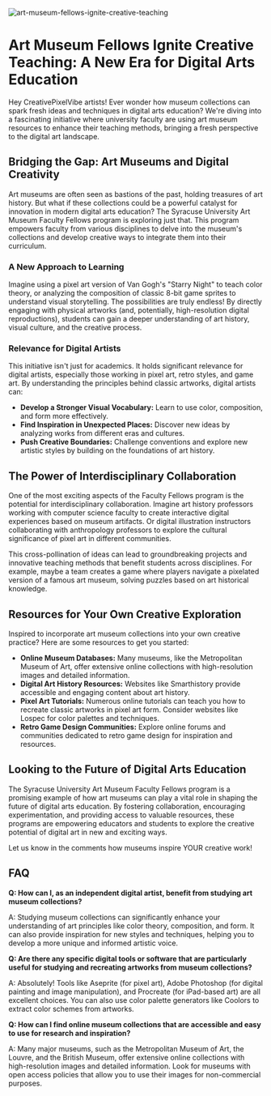 ![art-museum-fellows-ignite-creative-teaching](https://images.pexels.com/photos/17728530/pexels-photo-17728530.jpeg?auto=compress&cs=tinysrgb&fit=crop&h=627&w=1200)

# Art Museum Fellows Ignite Creative Teaching: A New Era for Digital Arts Education

Hey CreativePixelVibe artists! Ever wonder how museum collections can spark fresh ideas and techniques in digital arts education? We're diving into a fascinating initiative where university faculty are using art museum resources to enhance their teaching methods, bringing a fresh perspective to the digital art landscape.

## Bridging the Gap: Art Museums and Digital Creativity

Art museums are often seen as bastions of the past, holding treasures of art history. But what if these collections could be a powerful catalyst for innovation in modern digital arts education? The Syracuse University Art Museum Faculty Fellows program is exploring just that. This program empowers faculty from various disciplines to delve into the museum's collections and develop creative ways to integrate them into their curriculum.

### A New Approach to Learning

Imagine using a pixel art version of Van Gogh's "Starry Night" to teach color theory, or analyzing the composition of classic 8-bit game sprites to understand visual storytelling. The possibilities are truly endless! By directly engaging with physical artworks (and, potentially, high-resolution digital reproductions), students can gain a deeper understanding of art history, visual culture, and the creative process.

### Relevance for Digital Artists

This initiative isn't just for academics. It holds significant relevance for digital artists, especially those working in pixel art, retro styles, and game art. By understanding the principles behind classic artworks, digital artists can:

*   **Develop a Stronger Visual Vocabulary:** Learn to use color, composition, and form more effectively.
*   **Find Inspiration in Unexpected Places:** Discover new ideas by analyzing works from different eras and cultures.
*   **Push Creative Boundaries:** Challenge conventions and explore new artistic styles by building on the foundations of art history.

## The Power of Interdisciplinary Collaboration

One of the most exciting aspects of the Faculty Fellows program is the potential for interdisciplinary collaboration. Imagine art history professors working with computer science faculty to create interactive digital experiences based on museum artifacts. Or digital illustration instructors collaborating with anthropology professors to explore the cultural significance of pixel art in different communities.

This cross-pollination of ideas can lead to groundbreaking projects and innovative teaching methods that benefit students across disciplines. For example, maybe a team creates a game where players navigate a pixelated version of a famous art museum, solving puzzles based on art historical knowledge.

## Resources for Your Own Creative Exploration

Inspired to incorporate art museum collections into your own creative practice? Here are some resources to get you started:

*   **Online Museum Databases:** Many museums, like the Metropolitan Museum of Art, offer extensive online collections with high-resolution images and detailed information.
*   **Digital Art History Resources:** Websites like Smarthistory provide accessible and engaging content about art history.
*   **Pixel Art Tutorials:** Numerous online tutorials can teach you how to recreate classic artworks in pixel art form. Consider websites like Lospec for color palettes and techniques.
*   **Retro Game Design Communities:** Explore online forums and communities dedicated to retro game design for inspiration and resources.

## Looking to the Future of Digital Arts Education

The Syracuse University Art Museum Faculty Fellows program is a promising example of how art museums can play a vital role in shaping the future of digital arts education. By fostering collaboration, encouraging experimentation, and providing access to valuable resources, these programs are empowering educators and students to explore the creative potential of digital art in new and exciting ways.

Let us know in the comments how museums inspire YOUR creative work!

## FAQ

**Q: How can I, as an independent digital artist, benefit from studying art museum collections?**

A: Studying museum collections can significantly enhance your understanding of art principles like color theory, composition, and form. It can also provide inspiration for new styles and techniques, helping you to develop a more unique and informed artistic voice.

**Q: Are there any specific digital tools or software that are particularly useful for studying and recreating artworks from museum collections?**

A: Absolutely! Tools like Aseprite (for pixel art), Adobe Photoshop (for digital painting and image manipulation), and Procreate (for iPad-based art) are all excellent choices. You can also use color palette generators like Coolors to extract color schemes from artworks.

**Q: How can I find online museum collections that are accessible and easy to use for research and inspiration?**

A: Many major museums, such as the Metropolitan Museum of Art, the Louvre, and the British Museum, offer extensive online collections with high-resolution images and detailed information. Look for museums with open access policies that allow you to use their images for non-commercial purposes.
